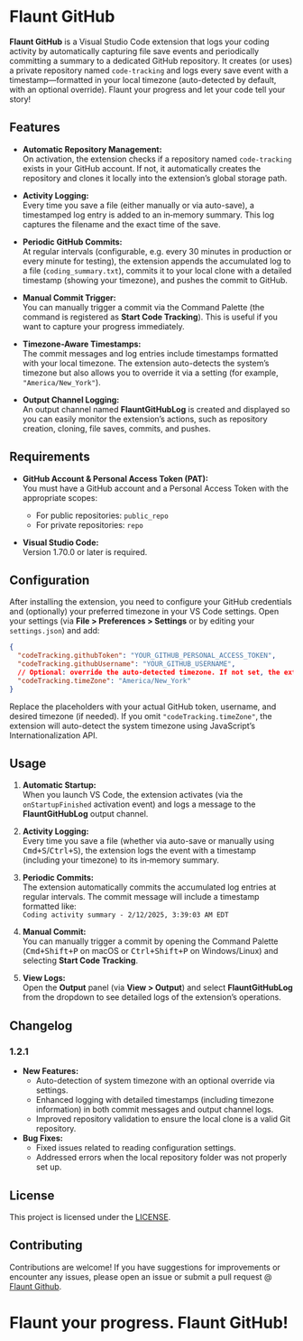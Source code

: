 # Flaunt GitHub

**Flaunt GitHub** is a Visual Studio Code extension that logs your coding activity by automatically capturing file save events and periodically committing a summary to a dedicated GitHub repository. It creates (or uses) a private repository named `code-tracking` and logs every save event with a timestamp—formatted in your local timezone (auto-detected by default, with an optional override). Flaunt your progress and let your code tell your story!


## Features

- **Automatic Repository Management:**  
  On activation, the extension checks if a repository named `code-tracking` exists in your GitHub account. If not, it automatically creates the repository and clones it locally into the extension’s global storage path.

- **Activity Logging:**  
  Every time you save a file (either manually or via auto-save), a timestamped log entry is added to an in‑memory summary. This log captures the filename and the exact time of the save.

- **Periodic GitHub Commits:**  
  At regular intervals (configurable, e.g. every 30 minutes in production or every minute for testing), the extension appends the accumulated log to a file (`coding_summary.txt`), commits it to your local clone with a detailed timestamp (showing your timezone), and pushes the commit to GitHub.

- **Manual Commit Trigger:**  
  You can manually trigger a commit via the Command Palette (the command is registered as **Start Code Tracking**). This is useful if you want to capture your progress immediately.

- **Timezone-Aware Timestamps:**  
  The commit messages and log entries include timestamps formatted with your local timezone. The extension auto-detects the system’s timezone but also allows you to override it via a setting (for example, `"America/New_York"`).

- **Output Channel Logging:**  
  An output channel named **FlauntGitHubLog** is created and displayed so you can easily monitor the extension’s actions, such as repository creation, cloning, file saves, commits, and pushes.


## Requirements

- **GitHub Account & Personal Access Token (PAT):**  
  You must have a GitHub account and a Personal Access Token with the appropriate scopes:
  - For public repositories: `public_repo`
  - For private repositories: `repo`

- **Visual Studio Code:**  
  Version 1.70.0 or later is required.


## Configuration

After installing the extension, you need to configure your GitHub credentials and (optionally) your preferred timezone in your VS Code settings. Open your settings (via **File > Preferences > Settings** or by editing your `settings.json`) and add:

```json
{
  "codeTracking.githubToken": "YOUR_GITHUB_PERSONAL_ACCESS_TOKEN",
  "codeTracking.githubUsername": "YOUR_GITHUB_USERNAME",
  // Optional: override the auto-detected timezone. If not set, the extension uses your system's timezone.
  "codeTracking.timeZone": "America/New_York"
}
```

Replace the placeholders with your actual GitHub token, username, and desired timezone (if needed). If you omit `"codeTracking.timeZone"`, the extension will auto-detect the system timezone using JavaScript’s Internationalization API.


## Usage

1. **Automatic Startup:**  
   When you launch VS Code, the extension activates (via the `onStartupFinished` activation event) and logs a message to the **FlauntGitHubLog** output channel.

2. **Activity Logging:**  
   Every time you save a file (whether via auto-save or manually using <kbd>Cmd+S</kbd>/<kbd>Ctrl+S</kbd>), the extension logs the event with a timestamp (including your timezone) to its in‑memory summary.

3. **Periodic Commits:**  
   The extension automatically commits the accumulated log entries at regular intervals. The commit message will include a timestamp formatted like:  
   `Coding activity summary - 2/12/2025, 3:39:03 AM EDT`

4. **Manual Commit:**  
   You can manually trigger a commit by opening the Command Palette (<kbd>Cmd+Shift+P</kbd> on macOS or <kbd>Ctrl+Shift+P</kbd> on Windows/Linux) and selecting **Start Code Tracking**.

5. **View Logs:**  
   Open the **Output** panel (via **View > Output**) and select **FlauntGitHubLog** from the dropdown to see detailed logs of the extension’s operations.


## Changelog

### 1.2.1
- **New Features:**
  - Auto-detection of system timezone with an optional override via settings.
  - Enhanced logging with detailed timestamps (including timezone information) in both commit messages and output channel logs.
  - Improved repository validation to ensure the local clone is a valid Git repository.
- **Bug Fixes:**
  - Fixed issues related to reading configuration settings.
  - Addressed errors when the local repository folder was not properly set up.


## License

This project is licensed under the [LICENSE](LICENSE).


## Contributing

Contributions are welcome! If you have suggestions for improvements or encounter any issues, please open an issue or submit a pull request @ [Flaunt Github](https://github.com/vib795/flaunt-github/).


# **Flaunt your progress. Flaunt GitHub!**
